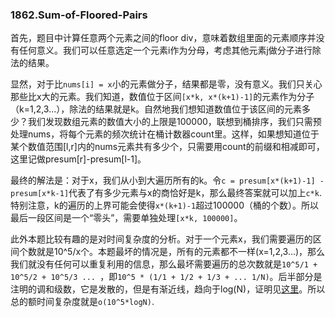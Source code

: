 ### 1862.Sum-of-Floored-Pairs

首先，题目中计算任意两个元素之间的floor div，意味着数组里面的元素顺序并没有任何意义。我们可以任意选定一个元素i作为分母，考虑其他元素j做分子进行除法的结果。

显然，对于比```nums[i] = x```小的元素做分子，结果都是零，没有意义。我们只关心那些比x大的元素。我们知道，数值位于区间```[x*k, x*(k+1)-1]```的元素作为分子（k=1,2,3...），除法的结果就是k。自然地我们想知道数值位于该区间的元素多少？我们发现数组元素的数值大小的上限是100000，联想到桶排序，我们只需预处理nums，将每个元素的频次统计在桶计数器count里。这样，如果想知道位于某个数值范围[l,r]内的nums元素共有多少个，只需要用count的前缀和相减即可，这里记做presum[r]-presum[l-1]。

最终的解法是：对于x，我们从小到大遍历所有的k。令```c = presum[x*(k+1)-1] - presum[x*k-1]```代表了有多少元素与x的商恰好是k，那么最终答案就可以加上```c*k```. 特别注意，k的遍历的上界可能会使得```x*(k+1)-1```超过100000（桶的个数）。所以最后一段区间是一个“零头”，需要单独处理```[x*k, 100000]```。

此外本题比较有趣的是对时间复杂度的分析。对于一个元素x，我们需要遍历的区间个数就是10^5/x个。本题最坏的情况是，所有的元素都不一样(x=1,2,3...)，那么我们就没有任何可以重复利用的信息，那么最坏需要遍历的总次数就是```10^5/1 + 10^5/2 + 10^5/3 ... ```，即```10^5 * (1/1 + 1/2 + 1/3 + ... 1/N)```。后半部分是注明的调和级数，它是发散的，但是有渐近线，趋向于log(N)，证明见[这里](https://leetcode-cn.com/problems/sum-of-floored-pairs/solution/diao-he-ji-shu-de-shi-jian-fu-za-du-zhen-kf8j/)。所以总的额时间复杂度就是```o(10^5*logN)```.
